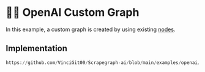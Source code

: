 # 👼🏻 OpenAI Custom Graph 

In this example, a custom graph is created by using existing [nodes](/docs/Nodes/).

## Implementation
```python reference title="OpenAI Custom Graph"
https://github.com/VinciGit00/Scrapegraph-ai/blob/main/examples/openai/custom_graph_openai.py
```
